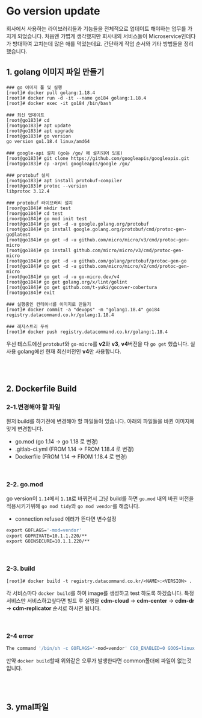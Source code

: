 # Go version update

회사에서 사용하는 라이브러리들과 기능들을 전체적으로 업데이트 해야하는 업무를 가지게 되었습니다.
처음엔 가볍게 생각했지만 회사내의 서비스들이 Microservice인데다가 방대하여 고치는데 많은 애를 먹었는데요.
간단하게 작업 순서와 기타 방법들을 정리했습니다.

## 1. golang 이미지 파일 만들기

```
### go 이미지 풀 및 실행
[root]# docker pull golang:1.18.4
[root]# docker run -d -it --name go184 golang:1.18.4
[root]# docker exec -it go184 /bin/bash

### 최신 업데이트
[root@go183]# cd
[root@go183]# apt update
[root@go183]# apt upgrade
[root@go183]# go version
go version go1.18.4 linux/amd64

### google-api 설치 (go는 /go/ 에 설치되어 있음)
[root@go183]# git clone https://github.com/googleapis/googleapis.git
[root@go183]# cp -arpvi googleapis/google /go/

### protobuf 설치
[root@go183]# apt install protobuf-compiler
[root@go183]# protoc --version
libprotoc 3.12.4

### protobuf 라이브러리 설치
[roor@go184]# mkdir test
[roor@go184]# cd test
[roor@go184]# go mod init test
[root@go184]# go get -d -u google.golang.org/protobuf
[root@go184]# go install google.golang.org/protobuf/cmd/protoc-gen-go@latest
[root@go184]# go get -d -u github.com/micro/micro/v3/cmd/protoc-gen-micro
[root@go184]# go install github.com/micro/micro/v3/cmd/protoc-gen-micro
[root@go184]# go get -d -u github.com/golang/protobuf/protoc-gen-go
[root@go184]# go get -d -u github.com/micro/micro/v2/cmd/protoc-gen-micro
[root@go184]# go get -d -u go-micro.dev/v4
[root@go184]# go get golang.org/x/lint/golint
[root@go184]# go get github.com/t-yuki/gocover-cobertura
[root@go184]# exit

### 실행중인 컨테이너를 이미지로 만들기
[root]# docker commit -a "devops" -m "golang1.18.4" go184 registry.datacommand.co.kr/golang:1.18.4

### 레지스트리 푸쉬
[root]# docker push registry.datacommand.co.kr/golang:1.18.4 
```
우선 테스트에선 `protobuf`와 `go-micro`를 **v2**와 **v3**, **v4**버전을 다 `go get` 했습니다. 실 사용 golang에선 현재 최신버전인
**v4**만 사용합니다.

<br>
<br>

## 2. Dockerfile Build

### 2-1.변경해야 할 파일

뭔저 build를 하기전에 변경해야 할 파일들이 있습니다. 아래의 파일들을 바뀐 이미지에 맞게 변경합니다.

- go.mod (go 1.14 -> go 1.18 로 변경)
- .gitlab-ci.yml (FROM 1.14 -> FROM 1.18.4 로 변경)
- Dockerfile (FROM 1.14 -> FROM 1.18.4 로 변경)

<br>

### 2-2. go.mod 

go version이 `1.14`에서 `1.18`로 바뀌면서 그냥 build를 하면 `go.mod` 내의 바뀐 버전을 적용시키기위해 `go mod tidy`와 `go mod vendor`를 해줍니다. 

- connection refused 에러가 뜬다면 변수설정 
```dockerfile
export GOFLAGS='-mod=vendor'
export GOPRIVATE=10.1.1.220/**
export GOINSECURE=10.1.1.220/**
```

<br>

### 2-3. build

```
[root]# docker build -t registry.datacommand.co.kr/<NAME>:<VERSION> .
```

각 서비스마다 `docker build`를 하여 image를 생성하고 test 하도록 하겠습니다. 특정 서비스만 서비스하고싶다면 빌드 후 실행을 **cdm-cloud** -> **cdm-center**
-> **cdm-dr** -> **cdm-replicator** 순서로 하시면 됩니다.

<br>

### 2-4 error
```dockerfile
The command '/bin/sh -c GOFLAGS='-mod=vendor' CGO_ENABLED=0 GOOS=linux GOARCH=amd64 go build -o registerd cmd/registerd/registerd.go' returned a non-zero code: 2
```
만약 `docker build`할때 위와같은 오류가 발생한다면 common폴더에 파일이 없는것입니다.

<br>
<br>

## 3. ymal파일